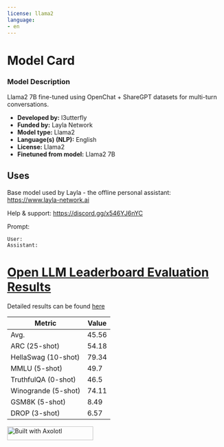 ```yaml
---
license: llama2
language:
- en
---
```


# Model Card

### Model Description

Llama2 7B fine-tuned using OpenChat + ShareGPT datasets for multi-turn conversations.

- **Developed by:** l3utterfly
- **Funded by:** Layla Network
- **Model type:** Llama2
- **Language(s) (NLP):** English
- **License:** Llama2
- **Finetuned from model:** Llama2 7B

## Uses

Base model used by Layla - the offline personal assistant: https://www.layla-network.ai

Help & support: https://discord.gg/x546YJ6nYC

Prompt:
```
User:
Assistant:
```

# [Open LLM Leaderboard Evaluation Results](https://huggingface.co/spaces/HuggingFaceH4/open_llm_leaderboard)
Detailed results can be found [here](https://huggingface.co/datasets/open-llm-leaderboard/details_l3utterfly__llama2-7b-layla)

| Metric                | Value                     |
|-----------------------|---------------------------|
| Avg.                  | 45.56   |
| ARC (25-shot)         | 54.18          |
| HellaSwag (10-shot)   | 79.34    |
| MMLU (5-shot)         | 49.7         |
| TruthfulQA (0-shot)   | 46.5   |
| Winogrande (5-shot)   | 74.11   |
| GSM8K (5-shot)        | 8.49        |
| DROP (3-shot)         | 6.57         |

[<img src="https://raw.githubusercontent.com/OpenAccess-AI-Collective/axolotl/main/image/axolotl-badge-web.png" alt="Built with Axolotl" width="200" height="32"/>](https://github.com/OpenAccess-AI-Collective/axolotl)
